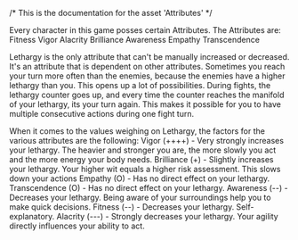 /* This is the documentation for the asset 'Attributes' */

Every character in this game posses certain Attributes.
The Attributes are:
	Fitness
	Vigor
	Alacrity
	Brilliance
	Awareness
	Empathy
	Transcendence

Lethargy is the only attribute that can't be manually increased or decreased. It's an attribute that is dependent on other attributes.
Sometimes you reach your turn more often than the enemies, because the enemies have a higher lethargy than you. This opens up a lot of possibilities.
During fights, the lethargy counter goes up, and every time the counter reaches the manifold of your lethargy, its your turn again. This makes it possible
for you to have multiple consecutive actions during one fight turn.

When it comes to the values weighing on Lethargy, the factors for the various attributes are the following:
    Vigor (++++) - Very strongly increases your lethargy. The heavier and stronger you are, the more slowly you act and the more energy your body needs.
    Brilliance (+) - Slightly increases your lethargy. Your higher wit equals a higher risk assessment. This slows down your actions
    Empathy (O) - Has no direct effect on your lethargy.
    Transcendence (O) - Has no direct effect on your lethargy.
    Awareness (--) - Decreases your lethargy. Being aware of your surroundings help you to make quick decisions.
    Fitness (--) - Decreases your lethargy. Self-explanatory.
    Alacrity (---) - Strongly decreases your lethargy. Your agility directly influences your ability to act.